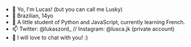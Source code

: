 - 👋 Yo, I'm Lucas! (but you can call me Lusky)
- 👀 Brazilian, 14yo
- 🌱 A little student of Python and JavaScript, currently learning French. 
- 📫 Twitter: @lukaszord_ // Instagram: @lusca.jk (private account)
- 💖 I will love to chat with you! :)

<!---
LukasZord/LukasZord is a ✨ special ✨ repository because its `README.md` (this file) appears on your GitHub profile.
You can click the Preview link to take a look at your changes.
--->
